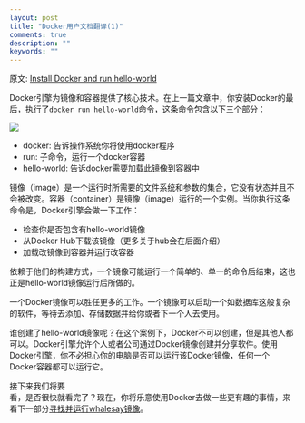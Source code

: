 ```yaml
---
layout: post
title: "Docker用户文档翻译(1)"
comments: true
description: ""
keywords: ""
---
```


原文: [Install Docker and run hello-world](https://docs.docker.com/engine/getstarted/step_two/)

Docker引擎为镜像和容器提供了核心技术。在上一篇文章中，你安装Docker的最后，执行了`docker run hello-world`命令，这条命令包含以下三个部分：

![](http://7xp1dj.com1.z0.glb.clouddn.com/container_explainer.png)

* docker: 告诉操作系统你将使用docker程序
* run: 子命令，运行一个docker容器
* hello-world: 告诉docker需要加载此镜像到容器中

镜像（image）是一个运行时所需要的文件系统和参数的集合，它没有状态并且不会被改变。容器（container）是镜像（image）运行的一个实例。当你执行这条命令是，Docker引擎会做一下工作：

* 检查你是否包含有hello-world镜像
* 从Docker Hub下载该镜像（更多关于hub会在后面介绍）
* 加载改镜像到容器并运行改容器

依赖于他们的构建方式，一个镜像可能运行一个简单的、单一的命令后结束，这也正是hello-world镜像运行后所做的。

一个Docker镜像可以胜任更多的工作。一个镜像可以启动一个如数据库这般复杂的软件，等待去添加、存储数据并给你或者下一个人去使用。

谁创建了hello-world镜像呢？在这个案例下，Docker不可以创建，但是其他人都可以。Docker引擎允许个人或者公司通过Docker镜像创建并分享软件。使用Docker引擎，你不必担心你的电脑是否可以运行该Docker镜像，任何一个Docker容器都可以运行它。

接下来我们将要 <br>
看，是否很快就看完了？现在，你将乐意使用Docker去做一些更有趣的事情，来看下一部分[寻找并运行whalesay镜像](https://docs.docker.com/engine/getstarted/step_three/)。
